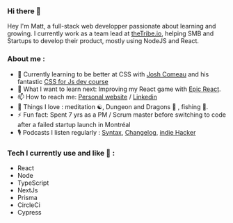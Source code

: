### Hi there 👋

Hey I'm Matt, a full-stack web developper passionate about learning and growing. I currently work as a team lead at [theTribe.io](http://theTribe.io), helping SMB and Startups to develop their product, mostly using NodeJS and React.

### About me : 

- 🌱 Currently learning to be better at CSS with [Josh Comeau](https://www.joshwcomeau.com/) and his fantastic [CSS for Js dev course](https://css-for-js.dev/)
- 🤔 What I want to learn next: Improving my React game with [Epic React](https://epicreact.dev/).
- 📫 How to reach me: [Personal website](https://matthieuveillon.com/) / [Linkedin](https://www.linkedin.com/in/matthieu-veillon/)
- 💙 Things I love : meditation ☯️, Dungeon and Dragons 🎲 , fishing 🎣.
- ⚡ Fun fact: Spent 7 yrs as a PM / Scrum master before switching to code after a failed startup launch in Montréal
- 🎙️ Podcasts I listen regularly : [Syntax](https://syntax.fm/), [Changelog](https://changelog.com/podcast), [indie Hacker](https://www.indiehackers.com/podcasts)

### Tech I currently use and like 🎉 :

- React
- Node
- TypeScript
- NextJs 
- Prisma
- CircleCi
- Cypress

